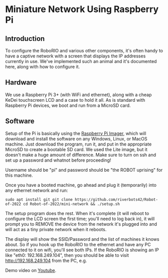 # Miniature Network Using Raspberry Pi

## Introduction

To configure the RoboRIO and various other components, it's often handy
to have a captive network with a screen that displays the IP addresses
currently in use.  We've implemented such an animal and it's documented
here, along with how to configure it.

## Hardware

We use a Raspberry Pi 3+ (with WiFi and ethernet), along with a cheap
KeDei touchscreen LCD and a case to hold it all.  As is standard with
Raspberry Pi devices, we boot and run from a MicroSD card.

## Software

Setup of the Pi is basically using the
[Raspberry Pi Imager](https://www.raspberrypi.com/software/), which
will download and install the software on any Windows, Linux, or MacOS
machine.  Just download the program, run it, and put in the appropriate
MicroSD to create a bootable SD card.  We used the Lite image, but
it doesn't make a huge amount of difference.  Make sure to turn on
ssh and set up a password and whatnot before proceeding!

Username should be "pi" and password should be "the ROBOT uprising"
for this machine.

Once you have a booted machine, go ahead and plug it (temporarily)
into any ethernet network and run:

`
sudo apt install git
git clone https://github.com/riverbots42/Robot-of-2022
cd Robot-of-2022/mini-network && ./setup.sh
`

The setup program does the rest.  When it's complete (it will reboot
to configure the LCD screen the first time; you'll need to log back in),
it will prompt you to REMOVE the device from the network it's plugged into
and will act as a tiny private network when it reboots.

The display will show the SSID/Password and the list of machines it
knows about.  So if you hook up the RoboRIO to the ethernet and have any
PC connected to it on wifi, you'll see both IPs.  If the RoboRIO is
showing an IP like "eth0: 192.168.249.104", then you should be able to
visit http://192.168.249.104 from the PC, e.g.

Demo video on [Youtube](https://youtu.be/PFahzJVxMME).
